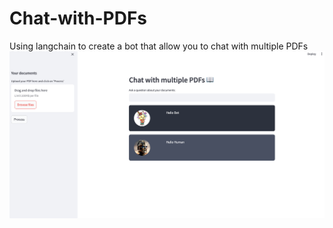 # Chat-with-PDFs
Using langchain to create a bot that allow you to chat with multiple PDFs
![alt text](https://github.com/clara-levt/Chat-with-PDFs/blob/main/image.png?raw=true)
